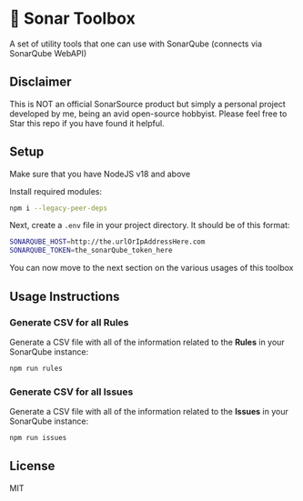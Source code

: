 # 🧰 Sonar Toolbox
A set of utility tools that one can use with SonarQube (connects via SonarQube WebAPI)

## Disclaimer
This is NOT an official SonarSource product but simply a personal project developed by me, being an avid open-source hobbyist. Please feel free to Star this repo if you have found it helpful.

## Setup

Make sure that you have NodeJS v18 and above

Install required modules:
```bash
npm i --legacy-peer-deps
```

Next, create a `.env` file in your project directory. It should be of this format:

```bash
SONARQUBE_HOST=http://the.urlOrIpAddressHere.com
SONARQUBE_TOKEN=the_sonarQube_token_here
```

You can now move to the next section on the various usages of this toolbox

## Usage Instructions

### Generate CSV for all Rules

Generate a CSV file with all of the information related to the **Rules** in your SonarQube instance:
```bash
npm run rules
```

### Generate CSV for all Issues

Generate a CSV file with all of the information related to the **Issues** in your SonarQube instance:
```bash
npm run issues
```

## License
MIT